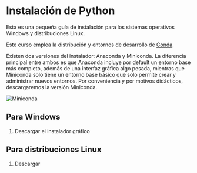 # Instalación de Python
Esta es una pequeña guía de instalación para los sistemas operativos Windows y distribuciones Linux.

Este curso emplea la distribución y entornos de desarrollo de [Conda](https://www.anaconda.com/download/success). 

Existen dos versiones del instalador: Anaconda y Miniconda. La diferencia principal entre ambos es que Anaconda incluye por default un entorno base más completo, además de una interfaz gráfica algo pesada, mientras que Miniconda solo tiene un entorno base básico que solo permite crear y administrar nuevos entornos. Por conveniencia y por motivos didácticos, descargaremos la versión Miniconda.

![Miniconda](/img/C0_Instalador_Miniconda.png)

## Para Windows

1. Descargar el instalador gráfico

## Para distribuciones Linux

1. Descargar 



